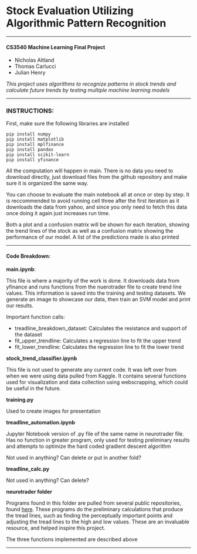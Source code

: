 # Stock Evaluation Utilizing Algorithmic Pattern Recognition

---
#### CS3540 Machine Learning Final Project
- Nicholas Altland
- Thomas Carlucci
- Julian Henry

*This project uses algorithms to recognize patterns in stock trends and calculate future trends by testing multiple
machine learning models*

---
### INSTRUCTIONS:

First, make sure the following libraries are installed
```
pip install numpy
pip install matplotlib
pip install mplfinance
pip install pandas
pip install scikit-learn
pip install yfinance
```
All the computation will happen in main. There is no data you need to download directly, just download
files from the github repository and make sure it is organized the same way.

You can choose to evaluate the main notebook all at once or step by step. It is reccommended to avoid running cell three
after the first iteration as it downloads the data from yahoo, and since you only need to fetch this
data once doing it again just increases run time. 

Both a plot and a confusion matrix will be shown for each iteration, showing the trend lines of the stock as well as a
confusion matrix showing the performance of our model. A list of the predictions made is also printed

---

#### Code Breakdown:

**main.ipynb**:

This file is where a majority of the work is done. It downloads data from yfinance and runs functions from the nuerotrader
file to create trend line values. This information is saved into the training and testing datasets. We generate an image
to showcase our data, then train an SVM model and print our results.

Important function calls:
* treadline_breakdown_dataset: Calculates the resistance and support of the dataset
* fit_upper_trendline: Calculates a regression line to fit the upper trend
* fit_lower_trendline: Calculates the regression line to fit the lower trend

**stock_trend_classifier.ipynb**

This file is not used to generate any current code. It was left over from when we were using data pulled from Kaggle.
It contains several functions used for visualization and data collection using webscrapping, which could be 
useful in the future.

**training.py**

Used to create images for presentation

**treadline_automation.ipynb**

Jupyter Notebook version of .py file of the same name in neurotrader file. Has no function in greater program, only used
for testing preliminary results and attempts to optimize the hard coded gradient descent algorithm

Not used in anything? Can delete or put in another fold?

**treadline_calc.py**

Not used in anything? Can delete?

**neurotrader folder**

Programs found in this folder are pulled from several public repositories, 
found [here](https://github.com/neurotrader888?tab=repositories). These programs do the preliminary calculations
that produce the tread lines, such as finding the perceptually important points and adjusting the tread lines to the 
high and low values. These are an invaluable resource, and helped inspire this project. 

The three functions implemented are described above

---












